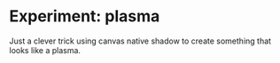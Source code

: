 <!--
  date: 2014-04-24
  modified: 2015-10-25
  slug: experiment-plasma
  type: post
  tags: cool shit, experiment, particles
  related: experiment-bezier experiment-blob experiment-boids experiment-clouds experiment-ff experiment-fire experiment-flowfield experiment-glass experiment-grid experiment-heart experiment-marbles experiment-plasma experiment-radialdifference experiment-snow experiment-spiralmap experiment-starzoom experiment-touches experiment-vertical experiment-voronoi
-->

# Experiment: plasma

<p>Just a clever trick using canvas native shadow to create something that looks like a plasma.</p>
<p><!--more--></p>
<pre><code data-language="javascript" data-src="/static/experiment/plasma.js"></code></pre>
